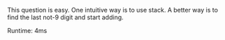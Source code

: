 This question is easy. One intuitive way is to use stack. A better way is to find the last not-9 digit and start adding.

Runtime: 4ms
